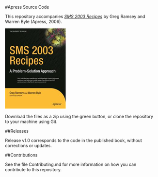 #Apress Source Code

This repository accompanies [*SMS 2003 Recipes*](http://www.apress.com/9781590597125) by Greg Ramsey and Warren Byle (Apress, 2006).

![Cover image](9781590597125.jpg)

Download the files as a zip using the green button, or clone the repository to your machine using Git.

##Releases

Release v1.0 corresponds to the code in the published book, without corrections or updates.

##Contributions

See the file Contributing.md for more information on how you can contribute to this repository.
